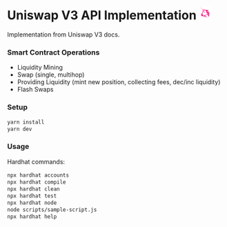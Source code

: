 # Uniswap V3 API Implementation <img src=".docs/logo.png" width=30/>

Implementation from Uniswap V3 docs.

### Smart Contract Operations

- Liquidity Mining
- Swap (single, multihop)
- Providing Liquidity (mint new position, collecting fees, dec/inc liquidity)
- Flash Swaps

### Setup

```
yarn install
yarn dev
```

### Usage

Hardhat commands:

```shell
npx hardhat accounts
npx hardhat compile
npx hardhat clean
npx hardhat test
npx hardhat node
node scripts/sample-script.js
npx hardhat help
```
